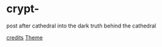 # crypt-
post after cathedral into the dark truth behind the cathedral 

 [credits](https://github.com/Triplethreat36/crypt-/blob/main/Credits.md)
[Theme]()
